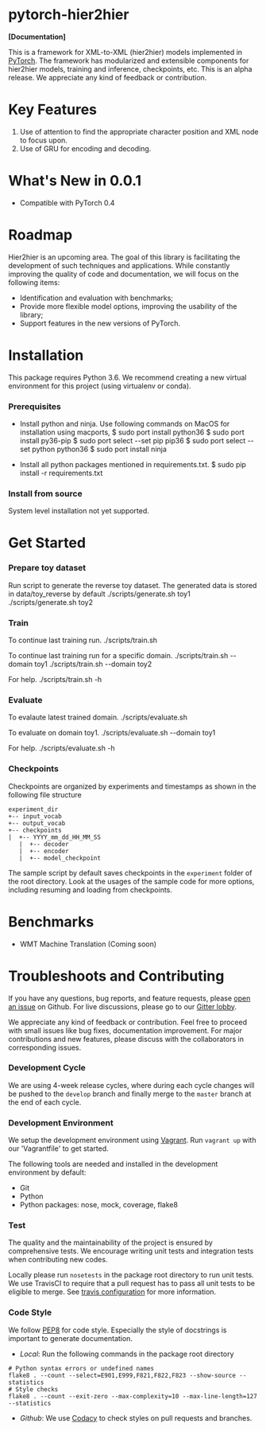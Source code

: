 # pytorch-hier2hier

**[Documentation]**

This is a framework for XML-to-XML (hier2hier) models implemented in [PyTorch](http://pytorch.org).  The framework
has modularized and extensible components for hier2hier models, training and inference, checkpoints, etc.  This is an
alpha release. We appreciate any kind of feedback or contribution.

# Key Features 
1) Use of attention to find the appropriate character position and XML node to focus upon.
2) Use of GRU for encoding and decoding.  

# What's New in 0.0.1

* Compatible with PyTorch 0.4

# Roadmap
Hier2hier is an upcoming area.  The goal of this library is facilitating the development of such techniques and applications.  While constantly improving the quality of code and documentation, we will focus on the following items:

* Identification and evaluation with benchmarks;
* Provide more flexible model options, improving the usability of the library;
* Support features in the new versions of PyTorch.

# Installation

This package requires Python 3.6. We recommend creating a new virtual environment for this project (using virtualenv or conda).  

### Prerequisites

* Install python and ninja. Use following commands on MacOS for installation using macports,
  $ sudo port install python36
  $ sudo port install py36-pip
  $ sudo port select --set pip pip36
  $ sudo port select --set python python36
  $ sudo port install ninja 

* Install all python packages mentioned in requirements.txt. 
  $ sudo pip install -r requirements.txt


### Install from source

System level installation not yet supported.

# Get Started
### Prepare toy dataset
Run script to generate the reverse toy dataset.
The generated data is stored in data/toy_reverse by default
    ./scripts/generate.sh toy1
    ./scripts/generate.sh toy2

### Train
To continue last training run. 
    ./scripts/train.sh

To continue last training run for a specific domain. 
    ./scripts/train.sh --domain toy1
    ./scripts/train.sh --domain toy2

For help.
    ./scripts/train.sh -h

### Evaluate  
To evalaute latest trained domain. 
    ./scripts/evaluate.sh

To evaluate on domain toy1.
    ./scripts/evaluate.sh --domain toy1

For help.
    ./scripts/evaluate.sh -h

### Checkpoints
Checkpoints are organized by experiments and timestamps as shown in the following file structure

    experiment_dir
	+-- input_vocab
	+-- output_vocab
	+-- checkpoints
	|  +-- YYYY_mm_dd_HH_MM_SS
	   |  +-- decoder
	   |  +-- encoder
	   |  +-- model_checkpoint

The sample script by default saves checkpoints in the `experiment` folder of the root directory.  Look at the usages of the sample code for more options, including resuming and loading from checkpoints.

# Benchmarks

* WMT Machine Translation (Coming soon)

# Troubleshoots and Contributing
If you have any questions, bug reports, and feature requests, please [open an issue](https://github.com/IBM/pytorch-seq2seq/issues/new) on Github.  For live discussions, please go to our [Gitter lobby](https://gitter.im/pytorch-seq2seq/Lobby).

We appreciate any kind of feedback or contribution.  Feel free to proceed with small issues like bug fixes, documentation improvement.  For major contributions and new features, please discuss with the collaborators in corresponding issues.  

### Development Cycle
We are using 4-week release cycles, where during each cycle changes will be pushed to the `develop` branch and finally merge to the `master` branch at the end of each cycle.

### Development Environment
We setup the development environment using [Vagrant](https://www.vagrantup.com/).  Run `vagrant up` with our 'Vagrantfile' to get started.

The following tools are needed and installed in the development environment by default:
* Git
* Python
* Python packages: nose, mock, coverage, flake8

### Test
The quality and the maintainability of the project is ensured by comprehensive tests.  We encourage writing unit tests and integration tests when contributing new codes.

Locally please run `nosetests` in the package root directory to run unit tests.  We use TravisCI to require that a pull request has to pass all unit tests to be eligible to merge.  See [travis configuration](https://github.com/IBM/pytorch-seq2seq/blob/master/.travis.yml) for more information.

### Code Style
We follow [PEP8](https://www.python.org/dev/peps/pep-0008/) for code style.  Especially the style of docstrings is important to generate documentation.

* *Local*: Run the following commands in the package root directory
```
# Python syntax errors or undefined names
flake8 . --count --select=E901,E999,F821,F822,F823 --show-source --statistics
# Style checks
flake8 . --count --exit-zero --max-complexity=10 --max-line-length=127 --statistics
```
* *Github*: We use [Codacy](https://www.codacy.com) to check styles on pull requests and branches.
